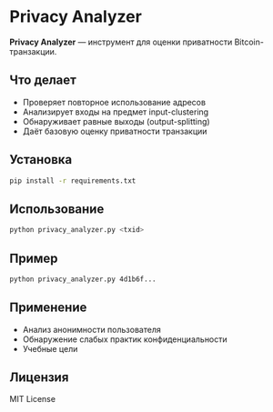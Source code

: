# Privacy Analyzer

**Privacy Analyzer** — инструмент для оценки приватности Bitcoin-транзакции.

## Что делает

- Проверяет повторное использование адресов
- Анализирует входы на предмет input-clustering
- Обнаруживает равные выходы (output-splitting)
- Даёт базовую оценку приватности транзакции

## Установка

```bash
pip install -r requirements.txt
```

## Использование

```bash
python privacy_analyzer.py <txid>
```

## Пример

```bash
python privacy_analyzer.py 4d1b6f...
```

## Применение

- Анализ анонимности пользователя
- Обнаружение слабых практик конфиденциальности
- Учебные цели

## Лицензия

MIT License
